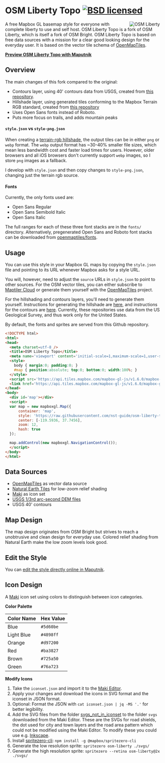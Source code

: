 # OSM Liberty Topo [![BSD licensed](https://img.shields.io/badge/license-BSD-blue.svg)](https://github.com/maputnik/osm-liberty/blob/gh-pages/LICENSE.md)

<img align="right" alt="OSM Liberty" src="logo.png" />

A free Mapbox GL basemap style for everyone with complete liberty to use and
self host. OSM Liberty Topo is a fork of OSM Liberty, which is itself a fork of
OSM Bright. OSM Liberty Topo is based on free data sources with a mission for a
clear good looking design for the everyday user. It is based on the vector tile
schema of [OpenMapTiles](https://github.com/openmaptiles/openmaptiles).

**[Preview OSM Liberty Topo with Maputnik](https://raw.githubusercontent.com/nst-guide/osm-liberty-topo/gh-pages/style.json)**


## Overview

The main changes of this fork compared to the original:

- Contours layer, using 40' contours data from USGS, created from [this repository](https://github.com/nst-guide/contours).
- Hillshade layer, using generated tiles conforming to the Mapbox Terrain RGB standard, created from [this repository](https://github.com/nst-guide/hillshade)
- Uses Open Sans fonts instead of Roboto.
- Puts more focus on trails, and adds mountain peaks

#### `style.json` vs `style-png.json`

When creating a [terrain-rgb hillshade](https://github.com/nst-guide/hillshade),
the output tiles can be in either `png` or `webp` format. The `webp` output
format has ~30-40% smaller file sizes, which mean less bandwidth cost and faster
load times for users. However, older browsers and all iOS browsers don't
currently support `webp` images, so I store `png` images as a fallback.

I develop with `style.json` and then copy changes to `style-png.json`, changing
just the terrain rgb source.

#### Fonts

Currently, the only fonts used are:

- Open Sans Regular
- Open Sans Semibold Italic
- Open Sans Italic

The full ranges for each of these three font stacks are in the `fonts/`
directory. Alternatively, pregenerated Open Sans and Roboto font stacks can be
downloaded from
[openmaptiles/fonts](https://github.com/openmaptiles/fonts/releases).

## Usage

You can use this style in your Mapbox GL maps by copying the `style.json` file
and pointing to its URL whenever Mapbox asks for a style URL.

You will, however, need to adjust the `source` URLs in `style.json` to point to
other sources. For the OSM vector tiles, you can either subscribe to [Maptiler
Cloud](https://www.maptiler.com/cloud/) or generate them yourself with the
[OpenMapTiles](https://github.com/openmaptiles/openmaptiles) project.

For the hillshading and contours layers, you'll need to generate them yourself.
Instructions for generating the hillshade are
[here](https://github.com/nst-guide/hillshade), and instructions for the
contours are [here](https://github.com/nst-guide/contours). Currently, these
repositories use data from the US Geological Survey, and thus work only for the
United States.

By default, the fonts and sprites are served from this Github repository.

```html
<!DOCTYPE html>
<html>
<head>
  <meta charset=utf-8 />
  <title>OSM Liberty Topo</title>
  <meta name='viewport' content='initial-scale=1,maximum-scale=1,user-scalable=no' />
  <style>
    body { margin:0; padding:0; }
    #map { position:absolute; top:0; bottom:0; width:100%; }
  </style>
  <script src='https://api.tiles.mapbox.com/mapbox-gl-js/v1.6.0/mapbox-gl.js'></script>
  <link href='https://api.tiles.mapbox.com/mapbox-gl-js/v1.6.0/mapbox-gl.css' rel='stylesheet' />
</head>
<body>
  <div id='map'></div>
  <script>
  var map = new mapboxgl.Map({
      container: 'map',
      style: 'https://raw.githubusercontent.com/nst-guide/osm-liberty-topo/gh-pages/style.json',
      center: [-119.5936, 37.7456],
      zoom: 12,
      hash: true
  });

  map.addControl(new mapboxgl.NavigationControl());
  </script>
</body>
</html>
```

## Data Sources

- [OpenMapTiles](http://openmaptiles.org/) as vector data source
- [Natural Earth Tiles](https://klokantech.github.io/naturalearthtiles/) for low-zoom relief shading
- [Maki](https://www.mapbox.com/maki-icons/) as icon set
- [USGS 1/3rd arc-second DEM files](https://www.usgs.gov/core-science-systems/ngp/3dep/about-3dep-products-services)
- USGS 40' contours

## Map Design

The map design originates from OSM Bright but strives to reach a unobtrusive and clean design for everyday use.
Colored relief shading from Natural Earth make the low zoom levels look good.

<!-- [![OSM Liberty Map demo](demo/zoom.gif)](https://maputnik.github.io/osm-liberty/) -->

## Edit the Style

You can [edit the style directly online in Maputnik](https://maputnik.github.io/editor?style=https://raw.githubusercontent.com/nst-guide/osm-liberty-topo/gh-pages/style.json).

## Icon Design

A [Maki](https://github.com/mapbox/maki) icon set using colors to distinguish between icon categories.

**Color Palette**

Color Name   | Hex Value
-------------|----------
Blue         | `#5d60be`
Light Blue   | `#4898ff`
Orange       | `#d97200`
Red          | `#ba3827`
Brown        | `#725a50`
Green        | `#76a723`

**Modify Icons**

1. Take the `iconset.json` and import it to the [Maki Editor](https://www.mapbox.com/maki-icons/editor/).
2. Apply your changes and download the icons in SVG format and the iconset in JSON format.
3. Optional: Format the JSON with `cat iconset.json | jq -MS '.'` for better legibility.
4. Add the SVG files from the folder [svgs_not_in_iconset](https://github.com/maputnik/osm-liberty/tree/gh-pages/svgs/svgs_not_in_iconset) to the folder `svgs` downloaded from the Maki Editor.
These are the SVGs for road shields, the dot used for city and town layers and the road area pattern which could not be modified using the Maki Editor. To modify these you could use e.g. [Inkscape](https://inkscape.org).
5. Install [spritezero-cli](https://github.com/mapbox/spritezero-cli): `npm install -g @mapbox/spritezero-cli`
6. Generate the low resolution sprite: `spritezero osm-liberty ./svgs/`
7. Generate the high resolution sprite: `spritezero --retina osm-liberty@2x ./svgs/`
